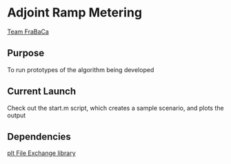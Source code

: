 Adjoint Ramp Metering
====

[Team FraBaCa](http://www-sop.inria.fr/members/Paola.Goatin/ORESTE/index.html)

Purpose
----
To run prototypes of the algorithm being developed

## Current Launch
Check out the start.m script, which creates a sample scenario, and plots the output

## Dependencies
[plt File Exchange library](http://www.mathworks.com/matlabcentral/fileexchange/4936)

